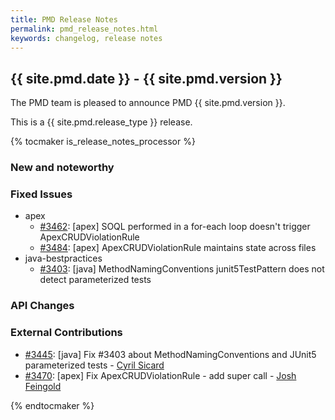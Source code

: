 ```yaml
---
title: PMD Release Notes
permalink: pmd_release_notes.html
keywords: changelog, release notes
---
```


## {{ site.pmd.date }} - {{ site.pmd.version }}

The PMD team is pleased to announce PMD {{ site.pmd.version }}.

This is a {{ site.pmd.release_type }} release.

{% tocmaker is_release_notes_processor %}

### New and noteworthy

### Fixed Issues

*   apex
    *   [#3462](https://github.com/pmd/pmd/issues/3462): \[apex] SOQL performed in a for-each loop doesn't trigger ApexCRUDViolationRule
    *   [#3484](https://github.com/pmd/pmd/issues/3484): \[apex] ApexCRUDViolationRule maintains state across files
*   java-bestpractices
    *   [#3403](https://github.com/pmd/pmd/issues/3403): \[java] MethodNamingConventions junit5TestPattern does not detect parameterized tests

### API Changes

### External Contributions

*   [#3445](https://github.com/pmd/pmd/pull/3445): \[java] Fix #3403 about MethodNamingConventions and JUnit5 parameterized tests - [Cyril Sicard](https://github.com/CyrilSicard)
*   [#3470](https://github.com/pmd/pmd/pull/3470): \[apex] Fix ApexCRUDViolationRule - add super call - [Josh Feingold](https://github.com/jfeingold35)

{% endtocmaker %}

